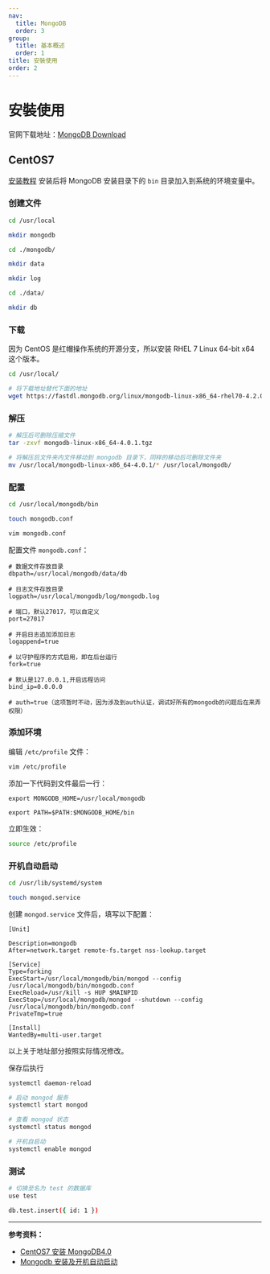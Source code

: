 ```yaml
---
nav:
  title: MongoDB
  order: 3
group:
  title: 基本概述
  order: 1
title: 安裝使用
order: 2
---
```


# 安裝使用

官网下载地址：[MongoDB Download](https://www.mongodb.com/download-center/community?jmp=nav)

## CentOS7

[安装教程](https://www.jianshu.com/p/7241f7c83f4a)
安装后将 MongoDB 安装目录下的 `bin` 目录加入到系统的环境变量中。

### 创建文件

```bash
cd /usr/local

mkdir mongodb

cd ./mongodb/

mkdir data

mkdir log

cd ./data/

mkdir db
```

### 下载

因为 CentOS 是红帽操作系统的开源分支，所以安装 RHEL 7 Linux 64-bit x64 这个版本。

```bash
cd /usr/local/

# 将下载地址替代下面的地址
wget https://fastdl.mongodb.org/linux/mongodb-linux-x86_64-rhel70-4.2.0.tgz
```

### 解压

```bash
# 解压后可删除压缩文件
tar -zxvf mongodb-linux-x86_64-4.0.1.tgz

# 将解压后文件夹内文件移动到 mongodb 目录下，同样的移动后可删除文件夹
mv /usr/local/mongodb-linux-x86_64-4.0.1/* /usr/local/mongodb/
```

### 配置

```bash
cd /usr/local/mongodb/bin

touch mongodb.conf

vim mongodb.conf
```

配置文件 `mongodb.conf`：

```nginx
# 数据文件存放目录
dbpath=/usr/local/mongodb/data/db

# 日志文件存放目录
logpath=/usr/local/mongodb/log/mongodb.log

# 端口，默认27017，可以自定义
port=27017

# 开启日志追加添加日志
logappend=true

# 以守护程序的方式启用，即在后台运行
fork=true

# 默认是127.0.0.1,开启远程访问
bind_ip=0.0.0.0

# auth=true（这项暂时不动，因为涉及到auth认证，调试好所有的mongodb的问题后在来弄权限）
```

### 添加环境

编辑 `/etc/profile` 文件：

```bash
vim /etc/profile
```

添加一下代码到文件最后一行：

```vim
export MONGODB_HOME=/usr/local/mongodb

export PATH=$PATH:$MONGODB_HOME/bin
```

立即生效：

```bash
source /etc/profile
```

### 开机自动启动

```bash
cd /usr/lib/systemd/system

touch mongod.service
```

创建 `mongod.service` 文件后，填写以下配置：

```nginx
[Unit]

Description=mongodb
After=network.target remote-fs.target nss-lookup.target

[Service]
Type=forking
ExecStart=/usr/local/mongodb/bin/mongod --config /usr/local/mongodb/bin/mongodb.conf
ExecReload=/usr/kill -s HUP $MAINPID
ExecStop=/usr/local/mongodb/mongod --shutdown --config /usr/local/mongodb/bin/mongodb.conf
PrivateTmp=true

[Install]
WantedBy=multi-user.target
```

以上关于地址部分按照实际情况修改。

保存后执行

```bash
systemctl daemon-reload

# 启动 mongod 服务
systemctl start mongod

# 查看 mongod 状态
systemctl status mongod

# 开机自启动
systemctl enable mongod
```

### 测试

```bash
# 切换至名为 test 的数据库
use test

db.test.insert({ id: 1 })
```

---

**参考资料：**

- [CentOS7 安装 MongoDB4.0](https://blog.csdn.net/MiaodXindng/article/details/81774273)
- [Mongodb 安装及开机自动启动](https://blog.csdn.net/jz1993/article/details/79187918)
